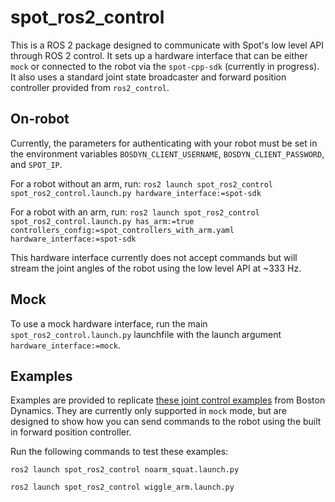 # spot_ros2_control

This is a ROS 2 package designed to communicate with Spot's low level API through ROS 2 control. It sets up a hardware interface that can be either `mock` or connected to the robot via the `spot-cpp-sdk` (currently in progress). It also uses a standard joint state broadcaster and forward position controller provided from `ros2_control`.

## On-robot

Currently, the parameters for authenticating with your robot must be set in the environment variables `BOSDYN_CLIENT_USERNAME`, `BOSDYN_CLIENT_PASSWORD`, and `SPOT_IP`.

For a robot without an arm, run: `ros2 launch spot_ros2_control spot_ros2_control.launch.py hardware_interface:=spot-sdk`

For a robot with an arm, run: `ros2 launch spot_ros2_control spot_ros2_control.launch.py has_arm:=true controllers_config:=spot_controllers_with_arm.yaml hardware_interface:=spot-sdk`

This hardware interface currently does not accept commands but will stream the joint angles of the robot using the low level API at ~333 Hz. 


## Mock

To use a mock hardware interface, run the main `spot_ros2_control.launch.py` launchfile with the launch argument `hardware_interface:=mock`.

## Examples

Examples are provided to replicate [these joint control examples](https://github.com/boston-dynamics/spot-cpp-sdk/tree/master/cpp/examples/joint_control) from Boston Dynamics. They are currently only supported in `mock` mode, but are designed to show how you can send commands to the robot using the built in forward position controller.

Run the following commands to test these examples:

`ros2 launch spot_ros2_control noarm_squat.launch.py`

`ros2 launch spot_ros2_control wiggle_arm.launch.py`
